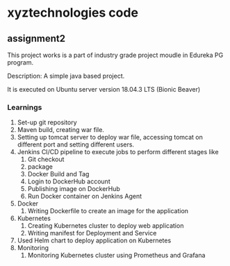 # xyztechnologies code
## assignment2
This project works is a part of industry grade project moudle in Edureka PG program.

Description: A simple java based project.

It is executed on Ubuntu server version 18.04.3 LTS (Bionic Beaver)

### Learnings
1. Set-up git repository
2. Maven build, creating war file.
3. Setting up tomcat server to deploy war file, accessing tomcat on different port and setting different users.
4. Jenkins CI/CD pipeline to execute jobs to perform different stages like
    1. Git checkout
    2. package
    3. Docker Build and Tag
    4. Login to DockerHub account
    5. Publishing image on DockerHub
    6. Run Docker container on Jenkins Agent
5. Docker
    1. Writing Dockerfile to create an image for the application
6. Kubernetes
    1. Creating Kubernetes cluster to deploy web application
    2. Writing manifest for Deployment and Service
7. Used Helm chart to deploy application on Kubernetes
8. Monitoring
    1. Monitoring Kubernetes cluster using Prometheus and Grafana